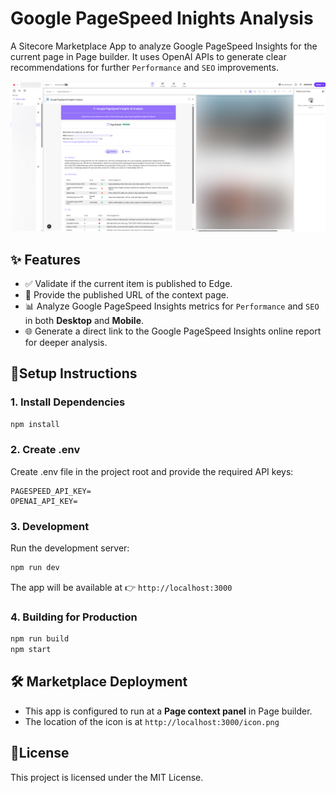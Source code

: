 # Google PageSpeed Inights Analysis

A Sitecore Marketplace App to analyze Google PageSpeed Insights for the current page in Page builder.
It uses OpenAI APIs to generate clear recommendations for further `Performance` and `SEO` improvements.

![Marketplace App](public/marketplace-app.png)

## ✨ Features

- ✅ Validate if the current item is published to Edge.
- 🔗 Provide the published URL of the context page.
- 📊 Analyze Google PageSpeed Insights metrics for `Performance` and `SEO` in both **Desktop** and **Mobile**.
- 🌐 Generate a direct link to the Google PageSpeed Insights online report for deeper analysis.

## 🚀Setup Instructions

### 1. Install Dependencies

```bash
npm install
```

### 2. Create .env

Create .env file in the project root and provide the required API keys:

```
PAGESPEED_API_KEY=
OPENAI_API_KEY=
```

### 3. Development

Run the development server:

```bash
npm run dev
```

The app will be available at 👉 `http://localhost:3000`

### 4. Building for Production

```bash
npm run build
npm start
```

## 🛠️ Marketplace Deployment

- This app is configured to run at a **Page context panel** in Page builder.
- The location of the icon is at `http://localhost:3000/icon.png`

## 📄License

This project is licensed under the MIT License.
